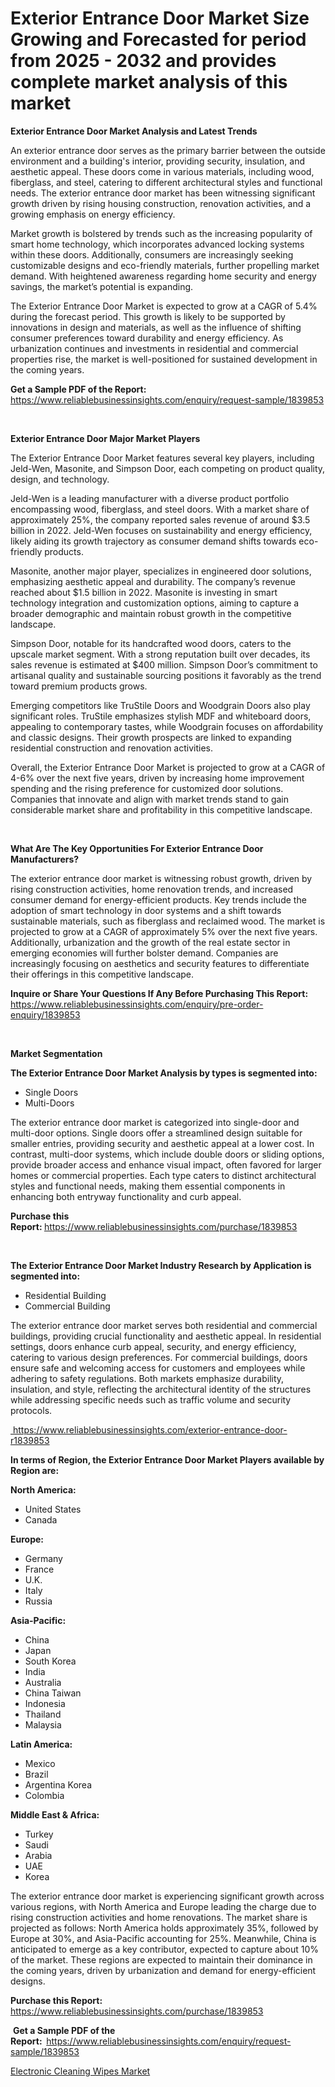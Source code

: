 <p><h1>Exterior Entrance Door Market Size Growing and Forecasted for period from 2025 - 2032 and provides complete market analysis of this market</h1></p><p><strong>Exterior Entrance Door Market Analysis and Latest Trends</strong></p>
<p><p>An exterior entrance door serves as the primary barrier between the outside environment and a building's interior, providing security, insulation, and aesthetic appeal. These doors come in various materials, including wood, fiberglass, and steel, catering to different architectural styles and functional needs. The exterior entrance door market has been witnessing significant growth driven by rising housing construction, renovation activities, and a growing emphasis on energy efficiency.</p><p>Market growth is bolstered by trends such as the increasing popularity of smart home technology, which incorporates advanced locking systems within these doors. Additionally, consumers are increasingly seeking customizable designs and eco-friendly materials, further propelling market demand. With heightened awareness regarding home security and energy savings, the market’s potential is expanding. </p><p>The Exterior Entrance Door Market is expected to grow at a CAGR of 5.4% during the forecast period. This growth is likely to be supported by innovations in design and materials, as well as the influence of shifting consumer preferences toward durability and energy efficiency. As urbanization continues and investments in residential and commercial properties rise, the market is well-positioned for sustained development in the coming years.</p></p>
<p><strong>Get a Sample PDF of the Report:&nbsp;</strong> <a href="https://www.reliablebusinessinsights.com/enquiry/request-sample/1839853?utm_campaign=2222&utm_medium=2&utm_source=Github&utm_content=ia&utm_term=07022025&utm_id=exterior-entrance-door">https://www.reliablebusinessinsights.com/enquiry/request-sample/1839853</a></p>
<p>&nbsp;</p>
<p><strong>Exterior Entrance Door Major Market Players</strong></p>
<p><p>The Exterior Entrance Door Market features several key players, including Jeld-Wen, Masonite, and Simpson Door, each competing on product quality, design, and technology.</p><p>Jeld-Wen is a leading manufacturer with a diverse product portfolio encompassing wood, fiberglass, and steel doors. With a market share of approximately 25%, the company reported sales revenue of around $3.5 billion in 2022. Jeld-Wen focuses on sustainability and energy efficiency, likely aiding its growth trajectory as consumer demand shifts towards eco-friendly products.</p><p>Masonite, another major player, specializes in engineered door solutions, emphasizing aesthetic appeal and durability. The company’s revenue reached about $1.5 billion in 2022. Masonite is investing in smart technology integration and customization options, aiming to capture a broader demographic and maintain robust growth in the competitive landscape.</p><p>Simpson Door, notable for its handcrafted wood doors, caters to the upscale market segment. With a strong reputation built over decades, its sales revenue is estimated at $400 million. Simpson Door’s commitment to artisanal quality and sustainable sourcing positions it favorably as the trend toward premium products grows.</p><p>Emerging competitors like TruStile Doors and Woodgrain Doors also play significant roles. TruStile emphasizes stylish MDF and whiteboard doors, appealing to contemporary tastes, while Woodgrain focuses on affordability and classic designs. Their growth prospects are linked to expanding residential construction and renovation activities.</p><p>Overall, the Exterior Entrance Door Market is projected to grow at a CAGR of 4-6% over the next five years, driven by increasing home improvement spending and the rising preference for customized door solutions. Companies that innovate and align with market trends stand to gain considerable market share and profitability in this competitive landscape.</p></p>
<p>&nbsp;</p>
<p><strong>What Are The Key Opportunities For Exterior Entrance Door Manufacturers?</strong></p>
<p><p>The exterior entrance door market is witnessing robust growth, driven by rising construction activities, home renovation trends, and increased consumer demand for energy-efficient products. Key trends include the adoption of smart technology in door systems and a shift towards sustainable materials, such as fiberglass and reclaimed wood. The market is projected to grow at a CAGR of approximately 5% over the next five years. Additionally, urbanization and the growth of the real estate sector in emerging economies will further bolster demand. Companies are increasingly focusing on aesthetics and security features to differentiate their offerings in this competitive landscape.</p></p>
<p><strong>Inquire or Share Your Questions If Any Before Purchasing This Report:</strong> <a href="https://www.reliablebusinessinsights.com/enquiry/pre-order-enquiry/1839853?utm_campaign=2222&utm_medium=2&utm_source=Github&utm_content=ia&utm_term=07022025&utm_id=exterior-entrance-door">https://www.reliablebusinessinsights.com/enquiry/pre-order-enquiry/1839853</a></p>
<p>&nbsp;</p>
<p><strong>Market Segmentation</strong></p>
<p><strong>The Exterior Entrance Door Market Analysis by types is segmented into:</strong></p>
<p><ul><li>Single Doors</li><li>Multi-Doors</li></ul></p>
<p><p>The exterior entrance door market is categorized into single-door and multi-door options. Single doors offer a streamlined design suitable for smaller entries, providing security and aesthetic appeal at a lower cost. In contrast, multi-door systems, which include double doors or sliding options, provide broader access and enhance visual impact, often favored for larger homes or commercial properties. Each type caters to distinct architectural styles and functional needs, making them essential components in enhancing both entryway functionality and curb appeal.</p></p>
<p><strong>Purchase this Report:&nbsp;</strong><a href="https://www.reliablebusinessinsights.com/purchase/1839853?utm_campaign=2222&utm_medium=2&utm_source=Github&utm_content=ia&utm_term=07022025&utm_id=exterior-entrance-door">https://www.reliablebusinessinsights.com/purchase/1839853</a></p>
<p>&nbsp;</p>
<p><strong>The Exterior Entrance Door Market Industry Research by Application is segmented into:</strong></p>
<p><ul><li>Residential Building</li><li>Commercial Building</li></ul></p>
<p><p>The exterior entrance door market serves both residential and commercial buildings, providing crucial functionality and aesthetic appeal. In residential settings, doors enhance curb appeal, security, and energy efficiency, catering to various design preferences. For commercial buildings, doors ensure safe and welcoming access for customers and employees while adhering to safety regulations. Both markets emphasize durability, insulation, and style, reflecting the architectural identity of the structures while addressing specific needs such as traffic volume and security protocols.</p></p>
<p><a href="https://www.reliablebusinessinsights.com/exterior-entrance-door-r1839853?utm_campaign=2222&utm_medium=2&utm_source=Github&utm_content=ia&utm_term=07022025&utm_id=exterior-entrance-door">&nbsp;https://www.reliablebusinessinsights.com/exterior-entrance-door-r1839853</a></p>
<p><strong>In terms of Region, the Exterior Entrance Door Market Players available by Region are:</strong></p>
<p>
    <p> <strong> North America: </strong>
        <ul>
            <li>United States</li>
            <li>Canada</li>
        </ul>
        </p> 
    <p> <strong> Europe: </strong>
        <ul>
            <li>Germany</li>
            <li>France</li>
            <li>U.K.</li>
            <li>Italy</li>
            <li>Russia</li>
        </ul>
        </p> 
    <p> <strong> Asia-Pacific: </strong>
        <ul>
            <li>China</li>
            <li>Japan</li>
            <li>South Korea</li>
            <li>India</li>
            <li>Australia</li>
            <li>China Taiwan</li>
            <li>Indonesia</li>
            <li>Thailand</li>
            <li>Malaysia</li>
        </ul>
        </p> 
    <p> <strong> Latin America: </strong>
        <ul>
            <li>Mexico</li>
            <li>Brazil</li>
            <li>Argentina Korea</li>
            <li>Colombia</li>
        </ul>
        </p> 
    <p> <strong> Middle East & Africa: </strong>
        <ul>
            <li>Turkey</li>
            <li>Saudi</li>
            <li>Arabia</li>
            <li>UAE</li>
            <li>Korea</li>
        </ul>
    </p>
    </p>
<p><p>The exterior entrance door market is experiencing significant growth across various regions, with North America and Europe leading the charge due to rising construction activities and home renovations. The market share is projected as follows: North America holds approximately 35%, followed by Europe at 30%, and Asia-Pacific accounting for 25%. Meanwhile, China is anticipated to emerge as a key contributor, expected to capture about 10% of the market. These regions are expected to maintain their dominance in the coming years, driven by urbanization and demand for energy-efficient designs.</p></p>
<p><strong>Purchase this Report: </strong><a href="https://www.reliablebusinessinsights.com/purchase/1839853?utm_campaign=2222&utm_medium=2&utm_source=Github&utm_content=ia&utm_term=07022025&utm_id=exterior-entrance-door">https://www.reliablebusinessinsights.com/purchase/1839853</a></p>
<p>&nbsp;<strong>Get a Sample PDF of the Report:&nbsp;&nbsp;</strong><a href="https://www.reliablebusinessinsights.com/enquiry/request-sample/1839853?utm_campaign=2222&utm_medium=2&utm_source=Github&utm_content=ia&utm_term=07022025&utm_id=exterior-entrance-door">https://www.reliablebusinessinsights.com/enquiry/request-sample/1839853</a></p>
<p><strong></strong></p>
<p><p><a href="https://github.com/LilianFaulkner65/Market-Research-Report-List-1/blob/main/electronic-cleaning-wipes-market.md?utm_campaign=2222&utm_medium=2&utm_source=Github&utm_content=ia&utm_term=07022025&utm_id=exterior-entrance-door">Electronic Cleaning Wipes Market</a></p></p>